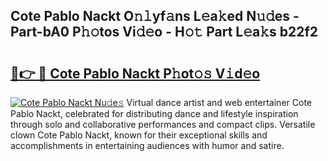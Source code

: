 ## Cote Pablo Nackt O𝚗𝚕yf𝚊ns L𝚎a𝚔ed N𝚞𝚍es - Part-bA0 P𝚑𝚘tos Vi𝚍𝚎o - H𝚘𝚝 Part L𝚎a𝚔s b22f2

# <h2><a href="http://kf4g3h.oniu.top/?m=Cote+Pablo+Nackt">🔗👉 🔴 Cote Pablo Nackt P𝚑ot𝚘𝚜 V𝚒d𝚎o</a></h2>

[![Cote Pablo Nackt Nu𝚍e𝚜](https://i.imgur.com/0qMVB7G.gif)](http://kf4g3h.oniu.top/?m=Cote+Pablo+Nackt)
Virtual dance artist and web entertainer Cote Pablo Nackt, celebrated for distributing dance and lifestyle inspiration through solo and collaborative performances and compact clips. Versatile clown Cote Pablo Nackt, known for their exceptional skills and accomplishments in entertaining audiences with humor and satire.  
